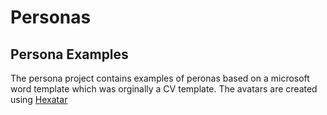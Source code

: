 # Personas
## Persona Examples
The persona project contains examples of peronas based on a microsoft word template which was orginally a CV template.
The avatars are created using [Hexatar](http://www.hexatar.com/) 

